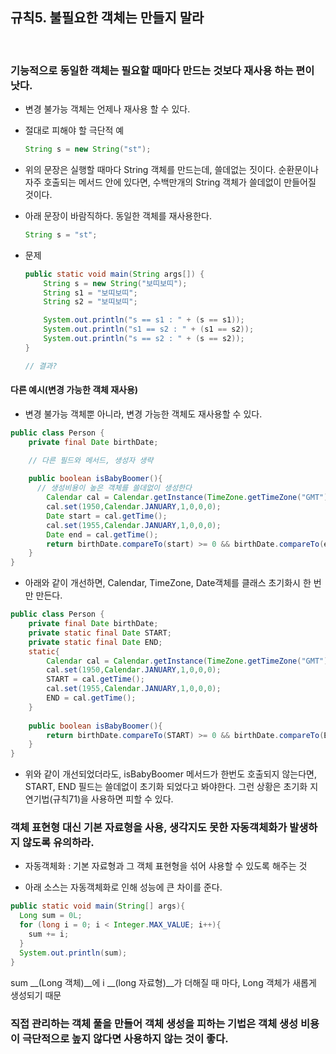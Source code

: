 ## 규칙5. 불필요한 객체는 만들지 말라
<br>

### 기능적으로 동일한 객체는 필요할 때마다 만드는 것보다 __재사용__ 하는 편이 낫다.
- 변경 불가능 객체는 언제나 재사용 할 수 있다.
- 절대로 피해야 할 극단적 예

    ```JAVA
    String s = new String("st");
    ```

- 위의 문장은 실행할 때마다 String 객체를 만드는데, 쓸데없는 짓이다. 순환문이나 자주 호출되는 메서드 안에 있다면, 수백만개의 String 객체가 쓸데없이 만들어질 것이다.

- 아래 문장이 바람직하다. 동일한 객체를 재사용한다.
    ```JAVA
    String s = "st";
    ```

- 문제

    ```JAVA
    public static void main(String args[]) {
		String s = new String("보띠보띠");
		String s1 = "보띠보띠";
		String s2 = "보띠보띠";

		System.out.println("s == s1 : " + (s == s1));
		System.out.println("s1 == s2 : " + (s1 == s2));
		System.out.println("s == s2 : " + (s == s2));
	}

  // 결과?
    ```

#### 다른 예시(변경 가능한 객체 재사용)
- 변경 불가능 객체뿐 아니라, 변경 가능한 객체도 재사용할 수 있다.
```JAVA
public class Person {
    private final Date birthDate;

    // 다른 필드와 메서드, 생성자 생략
    
    public boolean isBabyBoomer(){
      // 생성비용이 높은 객체를 쓸데없이 생성한다
        Calendar cal = Calendar.getInstance(TimeZone.getTimeZone("GMT"));
        cal.set(1950,Calendar.JANUARY,1,0,0,0);
        Date start = cal.getTime();
        cal.set(1955,Calendar.JANUARY,1,0,0,0);
        Date end = cal.getTime();
        return birthDate.compareTo(start) >= 0 && birthDate.compareTo(end) < 0;
    }
}
```
- 아래와 같이 개선하면, Calendar, TimeZone, Date객체를 클래스 초기화시 한 번만 만든다.
```JAVA
public class Person {
    private final Date birthDate;
    private static final Date START;
    private static final Date END;
    static{
        Calendar cal = Calendar.getInstance(TimeZone.getTimeZone("GMT"));
        cal.set(1950,Calendar.JANUARY,1,0,0,0);
        START = cal.getTime();
        cal.set(1955,Calendar.JANUARY,1,0,0,0);
        END = cal.getTime();
    }
     
    public boolean isBabyBoomer(){
        return birthDate.compareTo(START) >= 0 && birthDate.compareTo(END) < 0;
    }
}
```
- 위와 같이 개선되었더라도, isBabyBoomer 메서드가 한번도 호출되지 않는다면, START, END 필드는 쓸데없이 초기화 되었다고 봐야한다. 그런 상황은 초기화 지연기법(규칙71)을 사용하면 피할 수 있다.

### 객체 표현형 대신 기본 자료형을 사용, 생각지도 못한 자동객체화가 발생하지 않도록 유의하라.
- 자동객체화 : 기본 자료형과 그 객체 표현형을 섞어 샤용할 수 있도록 해주는 것

- 아래 소스는 자동객체화로 인해 성능에 큰 차이를 준다.
```JAVA
public static void main(String[] args){
  Long sum = 0L;
  for (long i = 0; i < Integer.MAX_VALUE; i++){
    sum += i;
  }
  System.out.println(sum);
}
```
sum __(Long 객체)__에 i __(long 자료형)__가 더해질 때 마다, Long 객체가 새롭게 생성되기 때문


### 직접 관리하는 객체 풀을 만들어 객체 생성을 피하는 기법은 객체 생성 비용이 극단적으로 높지 않다면 사용하지 않는 것이 좋다.
